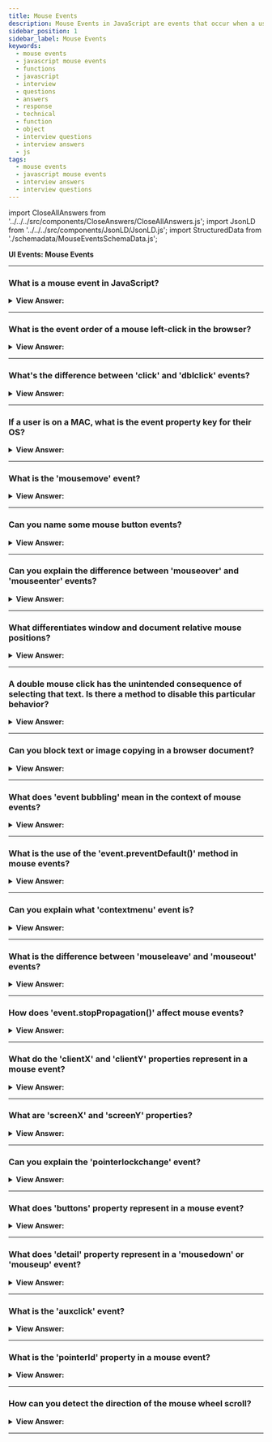 ```yaml
---
title: Mouse Events
description: Mouse Events in JavaScript are events that occur when a user interacts with a mouse. They are triggered by the user. - JavaScript Interview Questions & Answers
sidebar_position: 1
sidebar_label: Mouse Events
keywords:
  - mouse events
  - javascript mouse events
  - functions
  - javascript
  - interview
  - questions
  - answers
  - response
  - technical
  - function
  - object
  - interview questions
  - interview answers
  - js
tags:
  - mouse events
  - javascript mouse events
  - interview answers
  - interview questions
---
```


import CloseAllAnswers from '../../../src/components/CloseAnswers/CloseAllAnswers.js';
import JsonLD from '../../../src/components/JsonLD/JsonLD.js';
import StructuredData from './schemadata/MouseEventsSchemaData.js';

<JsonLD data={StructuredData} />

<head>
  <title>Mouse Events | JavaScript Frontend Phone Interview Questions</title>
</head>

**UI Events: Mouse Events**

<CloseAllAnswers />

---

### What is a mouse event in JavaScript?

<details>
  <summary><strong>View Answer:</strong></summary>
  <div>
  <div><strong>Interview Response:</strong> Mouse events are JavaScript events that get triggered due to the user's interaction with the mouse, like click, double-click, mouse move, and mouse over.
  </div>
  </div>
</details>

---

### What is the event order of a mouse left-click in the browser?

<details>
  <summary><strong>View Answer:</strong></summary>
  <div>
  <div><strong>Interview Response:</strong> The event order for a mouse left-click in the browser is: 'mousedown', 'mouseup', and then 'click'. If the click was on a link or button, it would then trigger the 'submit' or 'navigate' event. The left button is considered the primary button that returns the event.button equaling zero.
    </div>
  </div>
</details>

---

### What's the difference between 'click' and 'dblclick' events?

<details>
  <summary><strong>View Answer:</strong></summary>
  <div>
  <div><strong>Interview Response:</strong> 'Click' event triggers on a single mouse button click. 'Dblclick' triggers when the mouse button is clicked twice in quick succession.
  </div>
  </div>
</details>

---

### If a user is on a MAC, what is the event property key for their OS?

<details>
  <summary><strong>View Answer:</strong></summary>
  <div>
  <div><strong>Interview Response:</strong> The event property key for the Command key on a Mac within JavaScript is `event.metaKey`. It returns a Boolean value `true` if the key is pressed, otherwise `false`.
    </div><br />
  <div><strong className="codeExample">Code Example:</strong><br /><br />

  <div></div>

```javascript
document.addEventListener('keydown', function(event) {
    if (event.metaKey) {
        console.log('Command key was pressed');
    }
});
```

In this code, when a key is pressed, if it's the Command key, the message 'Command key was pressed' will be logged to the console.

  </div>
  </div>
</details>

---

### What is the 'mousemove' event?

<details>
  <summary><strong>View Answer:</strong></summary>
  <div>
  <div><strong>Interview Response:</strong> The 'mousemove' event in JavaScript is triggered when the mouse pointer is moving over an element. It provides real-time position of the mouse cursor while it is over the targeted element.
  </div><br />
  <div><strong className="codeExample">Code Example:</strong><br /><br />

  <div></div>

```javascript
document.addEventListener('mousemove', function(event) {
    console.log(`Mouse position: X = ${event.clientX}, Y = ${event.clientY}`);
});
```

This code logs the current mouse position in the console every time the mouse moves.

  </div>
  </div>
</details>

---

### Can you name some mouse button events?

<details>
  <summary><strong>View Answer:</strong></summary>
  <div>
  <div><strong>Interview Response:</strong> The most common mouse button events are include mousedown, mouseup, and click.
  </div>
  </div>
</details>

---

### Can you explain the difference between 'mouseover' and 'mouseenter' events?

<details>
  <summary><strong>View Answer:</strong></summary>
  <div>
  <div><strong>Interview Response:</strong> The 'mouseover' event triggers when the mouse enters an element or its child elements, while 'mouseenter' only triggers when the mouse enters the element itself, not its children.
  </div><br />
  <div><strong className="codeExample">Code Example:</strong><br /><br />

  <div></div>

```html
<div id="parent">
    Parent
    <div id="child">Child</div>
</div>

<script>
document.getElementById('parent').addEventListener('mouseover', function() {
    console.log('Mouseover on parent');
});

document.getElementById('parent').addEventListener('mouseenter', function() {
    console.log('Mouseenter on parent');
});

document.getElementById('child').addEventListener('mouseover', function() {
    console.log('Mouseover on child');
});

document.getElementById('child').addEventListener('mouseenter', function() {
    console.log('Mouseenter on child');
});
</script>
```

In this example, moving the mouse over the 'Child' div will trigger both the 'Mouseover on child' and 'Mouseover on parent' logs, but only the 'Mouseenter on child' log, not the 'Mouseenter on parent'.

  </div>
  </div>
</details>

---

### What differentiates window and document relative mouse positions?

<details>
  <summary><strong>View Answer:</strong></summary>
  <div>
  <div><strong>Interview Response:</strong> Window-relative mouse positions (pageX/Y) are from the top left corner of the whole document and do not change when the page begins to scroll, while document-relative positions (clientX/Y) are from the viewport (visible area of the document).
    </div>
  <div><strong>Technical Response:</strong> In summary, document-relative coordinates pageX/Y are numbered from the document's left top corner and do not change when the page begins to scroll. ClientX/Y, on the other hand, are counted from the upper left-hand corner of the current window and do not move or shift when the user navigates the website.
    </div><br />
  <div><strong className="codeExample">Code Example:</strong><br /><br />

  <div></div>

```javascript
document.addEventListener('mousemove', function(event) {
    console.log(`Window-relative position: X = ${event.clientX}, Y = ${event.clientY}`);
    console.log(`Document-relative position: X = ${event.pageX}, Y = ${event.pageY}`);
});
```

In this code, every time the mouse moves, it logs the current mouse position relative to the window (viewport) and the document (page including scroll).

  </div>
  </div>
</details>

---

### A double mouse click has the unintended consequence of selecting that text. Is there a method to disable this particular behavior?

<details>
  <summary><strong>View Answer:</strong></summary>
  <div>
  <div><strong>Interview Response:</strong> Yes, you can prevent text selection caused by double-clicking using 'event.preventDefault()' inside the 'dblclick' event handler.
    </div><br />
  <div><strong className="codeExample">Code Example:</strong><br /><br />

  <div></div>

```html
<!-- Before... -->

<b ondblclick="alert('Click!')" onmousedown="return false"> Double-click me </b>

<!-- ...After -->
```

  </div>
  </div>
</details>

---

### Can you block text or image copying in a browser document?

<details>
  <summary><strong>View Answer:</strong></summary>
  <div>
  <div><strong>Interview Response:</strong> Yes, you can block text or image copying by calling 'event.preventDefault()' in the JavaScript 'copy' event handler attached to the document.
    </div><br />
  <div><strong>Alternative Response:</strong> Yes, if we want to disable selection to protect our page content from copy-paste by the user, we can use oncopy event and set it to false. This approach doesn’t restrict the user from accessing the page's HTML source, but it does make it more difficult.
    </div><br />
  <div><strong className="codeExample">Code Example:</strong><br /><br />

  <div></div>

```html
<div oncopy="alert('Copying forbidden!'); return false">
  Dear user, The copying is forbidden for you. If you know JS or HTML, then you
  can extract everything from the page source.
</div>
```

  </div>
  </div>
</details>

---

### What does 'event bubbling' mean in the context of mouse events?

<details>
  <summary><strong>View Answer:</strong></summary>
  <div>
  <div><strong>Interview Response:</strong> Event bubbling with mouse events refers to the process where an event propagates upward through the DOM, starting from the element where the event occurred to the root element.
  </div>
  </div>
</details>

---

### What is the use of the 'event.preventDefault()' method in mouse events?

<details>
  <summary><strong>View Answer:</strong></summary>
  <div>
  <div><strong>Interview Response:</strong> It's used to stop the browser's default action triggered by a mouse event.
  </div>
  </div>
</details>

---

### Can you explain what 'contextmenu' event is?

<details>
  <summary><strong>View Answer:</strong></summary>
  <div>
  <div><strong>Interview Response:</strong> The 'contextmenu' event is triggered when the right mouse button is clicked (before the context menu is displayed).
  </div><br />
  <div><strong className="codeExample">Code Example:</strong><br /><br />

  <div></div>

```javascript
document.addEventListener('contextmenu', function(event) {
    event.preventDefault(); // Prevents the default context menu from appearing
    console.log('Context menu was triggered');
});
```

In this code, when the user right-clicks on the document, the default context menu is prevented from appearing, and the message 'Context menu was triggered' is logged to the console. You can perform custom actions or show a custom context menu instead of the default behavior.

  </div>
  </div>
</details>

---

### What is the difference between 'mouseleave' and 'mouseout' events?

<details>
  <summary><strong>View Answer:</strong></summary>
  <div>
  <div><strong>Interview Response:</strong> The 'mouseleave' event is only triggered when the mouse pointer leaves the element, while 'mouseout' is triggered when the mouse pointer leaves the element or one of its children.
  </div>
  </div>
</details>

---

### How does 'event.stopPropagation()' affect mouse events?

<details>
  <summary><strong>View Answer:</strong></summary>
  <div>
  <div><strong>Interview Response:</strong> The 'event.stopPropagation()' method stops the propagation of mouse events to parent elements, preventing their event handlers from being triggered, while allowing the current event's handler to execute.
  </div><br />
  <div><strong className="codeExample">Code Example:</strong><br /><br />

  <div></div>

```js
<div id="parent">
    Parent Element
    <button id="child">Click Me!</button>
</div>

<script>
document.getElementById('parent').addEventListener('click', function() {
    console.log('Parent element clicked');
});

document.getElementById('child').addEventListener('click', function(event) {
    event.stopPropagation(); // Stop event propagation to parent elements
    console.log('Child element clicked');
});
</script>
```

  </div>
  </div>
</details>

---

### What do the 'clientX' and 'clientY' properties represent in a mouse event?

<details>
  <summary><strong>View Answer:</strong></summary>
  <div>
  <div><strong>Interview Response:</strong> The 'clientX' and 'clientY' properties in a mouse event represent the X and Y coordinates of the mouse pointer relative to the browser's viewport, excluding any scroll offsets.
  </div><br />
  <div><strong className="codeExample">Code Example:</strong><br /><br />

  <div></div>

```javascript
document.addEventListener('mousemove', function(event) {
    console.log(`Mouse position: X = ${event.clientX}, Y = ${event.clientY}`);
});
```

**Output:**

```html
"Mouse position: X = 90, Y = 84"
"Mouse position: X = 93, Y = 79"
"Mouse position: X = 95, Y = 77"
"Mouse position: X = 100, Y = 71"
"Mouse position: X = 101, Y = 68"
"Mouse position: X = 101, Y = 65"
"Mouse position: X = 101, Y = 59"
```

In this code, whenever the mouse moves, it logs the current X and Y coordinates of the mouse pointer relative to the viewport (browser window) in the console.

  </div>
  </div>
</details>

---

### What are 'screenX' and 'screenY' properties?

<details>
  <summary><strong>View Answer:</strong></summary>
  <div>
  <div><strong>Interview Response:</strong> The 'screenX' and 'screenY' properties in a mouse event represent the X and Y coordinates of the mouse pointer relative to the screen or monitor, regardless of the browser window or viewport.
  </div><br />
  <div><strong className="codeExample">Code Example:</strong><br /><br />

  <div></div>

```javascript
document.addEventListener('mousemove', function(event) {
    console.log(`Mouse position: X = ${event.screenX}, Y = ${event.screenY}`);
});
```

**Output:**

```html
"Mouse position: X = 138, Y = 152"
"Mouse position: X = 141, Y = 156"
"Mouse position: X = 148, Y = 163"
"Mouse position: X = 164, Y = 179"
"Mouse position: X = 169, Y = 187"
"Mouse position: X = 169, Y = 195"
```

In this code, whenever the mouse moves, it logs the current X and Y coordinates of the mouse pointer relative to the screen or monitor in the console, regardless of the browser window or viewport.

  </div>
  </div>
</details>

---

### Can you explain the 'pointerlockchange' event?

<details>
  <summary><strong>View Answer:</strong></summary>
  <div>
  <div><strong>Interview Response:</strong> The `pointerlockchange` event in JavaScript is fired when the pointer is locked/unlocked. This typically happens when the `requestPointerLock` method is called or when the user exits pointer lock.
  </div><br />
  <div><strong className="codeExample">Code Example:</strong><br /><br />

  <div></div>

```javascript
document.addEventListener('pointerlockchange', function() {
  if (document.pointerLockElement) {
    console.log('The pointer is locked');
  } else {
    console.log('The pointer is not locked');
  }
});

// To request pointer lock
document.body.requestPointerLock();
```

In this code, the `pointerlockchange` event handler checks if `document.pointerLockElement` is set, which would indicate that the pointer is locked. If not, it's unlocked.

  </div>
  </div>
</details>

---

### What does 'buttons' property represent in a mouse event?

<details>
  <summary><strong>View Answer:</strong></summary>
  <div>
  <div><strong>Interview Response:</strong> The buttons property in a mouse event represents the state of the buttons pressed on the mouse when the event was fired. Each button corresponds to a unique binary value.</div><br />
  <div><strong className="codeExample">Code Example:</strong><br /><br />

  <div></div>

```javascript
document.addEventListener('mousedown', function(e) {
  if (e.buttons == 1) {
      console.log('Left button is pressed');
  } else if (e.buttons == 2) {
      console.log('Right button is pressed');
  } else if (e.buttons == 4) {
      console.log('Middle button is pressed');
  }
});
```

In this example, when a `mousedown` event is fired, the event handler checks the `buttons` property to see which mouse button was pressed. It logs a message depending on whether the left, right, or middle button was pressed.

  </div>
  </div>
</details>

---

### What does 'detail' property represent in a 'mousedown' or 'mouseup' event?

<details>
  <summary><strong>View Answer:</strong></summary>
  <div>
  <div><strong>Interview Response:</strong> In a `mousedown` or `mouseup` event, the `detail` property represents the number of times the mouse button has been pressed and released on an element without the mouse pointer having moved.</div><br />
  <div><strong className="codeExample">Code Example:</strong><br /><br />

  <div></div>

```javascript
document.addEventListener('mousedown', function(e) {
  console.log(`The mouse button was pressed ${e.detail} time(s)`);
});

document.addEventListener('mouseup', function(e) {
  console.log(`The mouse button was released ${e.detail} time(s)`);
});
```

In this example, when a `mousedown` or `mouseup` event is fired, the event handler checks the `detail` property and logs a message indicating how many times the mouse button has been pressed and released.

  </div>
  </div>
</details>

---

### What is the 'auxclick' event?

<details>
  <summary><strong>View Answer:</strong></summary>
  <div>
  <div><strong>Interview Response:</strong> The `auxclick` event is a mouse event in JavaScript that gets fired when a non-primary mouse button (usually the middle button) is clicked on an element.</div><br />
  <div><strong className="codeExample">Code Example:</strong><br /><br />

  <div></div>

```javascript
document.addEventListener('auxclick', function(e) {
  if (e.button === 1) {
    console.log('Middle button was clicked.');
  }
});
```

In this example, when an `auxclick` event is fired, the event handler checks if the middle mouse button was clicked and logs a message if it was. Please note that not all mice have a middle button.

  </div>
  </div>
</details>

---

### What is the 'pointerId' property in a mouse event?

<details>
  <summary><strong>View Answer:</strong></summary>
  <div>
  <div><strong>Interview Response:</strong> In pointer events (not specifically mouse events), `pointerId` is a unique identifier for a particular pointer (like a mouse, pen, or touch contact) involved in the event.</div><br />
  <div><strong className="codeExample">Code Example:</strong><br /><br />

  <div></div>

```javascript
document.addEventListener('pointerdown', function(e) {
  console.log(`The pointer id is ${e.pointerId}`);
});
```

In this example, when a `pointerdown` event is fired, the event handler logs the unique identifier of the pointer that triggered the event. This could be useful for distinguishing between different pointers in a multi-touch scenario, for example.

  </div>
  </div>
</details>

---

### How can you detect the direction of the mouse wheel scroll?

<details>
  <summary><strong>View Answer:</strong></summary>
  <div>
  <div><strong>Interview Response:</strong> The `wheel` event's `deltaY` property can be used to detect the mouse wheel scroll direction in JavaScript. Positive `deltaY` indicates scrolling down, and negative means scrolling up.</div><br />
  <div><strong className="codeExample">Code Example:</strong><br /><br />

  <div></div>

```javascript
document.addEventListener('wheel', function(e) {
  if (e.deltaY < 0) {
    console.log('Scrolled up');
  } else {
    console.log('Scrolled down');
  }
});
```

In this example, when a `wheel` event is fired, the event handler checks the `deltaY` property to determine the scroll direction. It logs a message depending on whether the user scrolled up or down.

  </div>
  </div>
</details>

---
